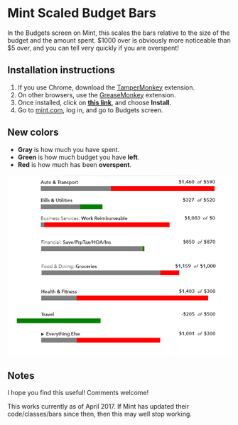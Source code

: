 # Mint Scaled Budget Bars
In the Budgets screen on Mint, this scales the bars relative to the size of the budget and the amount spent.
$1000 over is obviously more noticeable than $5 over, and you can tell very quickly if you are overspent!

## Installation instructions

1. If you use Chrome, download the [TamperMonkey](https://chrome.google.com/webstore/detail/tampermonkey/dhdgffkkebhmkfjojejmpbldmpobfkfo?hl=en) extension.
2. On other browsers, use the [GreaseMonkey](https://addons.mozilla.org/en-GB/firefox/addon/greasemonkey/) extension.
3. Once installed, click on **[this link](https://github.com/xanderak/Mint-scaled-budget-bars/raw/master/budget_bars.user.js)**, and choose **Install**.
4. Go to [mint.com](http://mint.com/), log in, and go to Budgets screen.

## New colors
- **Gray** is how much you have spent.
- **Green** is how much budget you have **left**.
- **Red** is how much has been **overspent**.

![](https://github.com/xanderak/Mint-scaled-budget-bars/raw/master/scaled%20budget%20bars.png)

## Notes

I hope you find this useful!  Comments welcome!

This works currently as of April 2017.  If Mint has updated their code/classes/bars since then, then this may well stop working.
